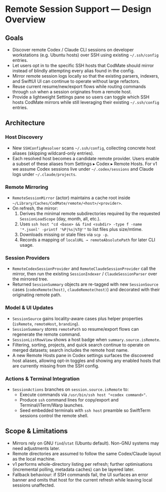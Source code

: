 # Remote Session Support — Design Overview

## Goals
- Discover remote Codex / Claude CLI sessions on developer workstations (e.g. Ubuntu hosts) over SSH using existing `~/.ssh/config` entries.
- Let users opt in to the specific SSH hosts that CodMate should mirror instead of blindly attempting every alias found in the config.
- Mirror remote session logs locally so that the existing parsers, indexers, and SwiftUI UI can continue to operate without large refactors.
- Reuse current resume/new/export flows while routing commands through `ssh` when a session originates from a remote host.
- Provide a lightweight Settings pane so users can toggle which SSH hosts CodMate mirrors while still leveraging their existing `~/.ssh/config` entries.

## Architecture

### Host Discovery
- New `SSHConfigResolver` scans `~/.ssh/config`, collecting concrete host aliases (skipping wildcard-only entries).
- Each resolved host becomes a candidate remote provider. Users enable a subset of these aliases from Settings ▸ Codex ▸ Remote Hosts. For v1 we assume Codex sessions live under `~/.codex/sessions` and Claude logs under `~/.claude/projects`.

### Remote Mirroring
- `RemoteSessionMirror` (actor) maintains a cache root inside `~/Library/Caches/CodMate/remote/<host>/<provider>`.
- On refresh, the mirror:
  1. Derives the minimal remote subdirectories required by the requested `SessionLoadScope` (day, month, all, etc.).
  2. Uses `ssh host "cd <base> && find <subdir> -type f -name '*.jsonl' -printf '%P|%s|%T@'"` to list files plus size/mtime.
  3. Downloads missing or stale files via `scp -p`.
  4. Records a mapping of `localURL → remoteAbsolutePath` for later CLI usage.

### Session Providers
- `RemoteCodexSessionProvider` and `RemoteClaudeSessionProvider` call the mirror, then run the existing `SessionIndexer` / `ClaudeSessionParser` over the mirrored tree.
- Returned `SessionSummary` objects are re-tagged with new `SessionSource` cases (`codexRemote(host)`, `claudeRemote(host)`) and decorated with their originating remote path.

### Model & UI Updates
- `SessionSource` gains locality-aware cases plus helper properties (`isRemote`, `remoteHost`, `branding`).
- `SessionSummary` stores `remotePath` so resume/export flows can regenerate the remote command.
- `SessionListRowView` shows a host badge when `summary.source.isRemote`.
- Filtering, sorting, projects, and quick search continue to operate on merged datasets; search includes the remote host name.
- A new Remote Hosts pane in Codex settings surfaces the discovered host aliases, allowing opt-in toggles and showing any enabled hosts that are currently missing from the SSH config.

### Actions & Terminal Integration
- `SessionActions` branches on `session.source.isRemote` to:
  - Execute commands via `/usr/bin/ssh host "<codex command>"`.
  - Produce `ssh` command lines for copy/export and Terminal/iTerm/Warp launches.
  - Seed embedded terminals with `ssh host` preamble so SwiftTerm sessions control the remote shell.

## Scope & Limitations
- Mirrors rely on GNU `find`/`stat` (Ubuntu default). Non-GNU systems may need adjustments later.
- Remote directories are assumed to follow the same Codex/Claude layout as the local machine.
- v1 performs whole-directory listing per refresh; further optimisations (incremental polling, metadata caches) can be layered later.
- Fallback behaviour: if SSH commands fail, the UI surfaces an error banner and omits that host for the current refresh while leaving local sessions unaffected.
